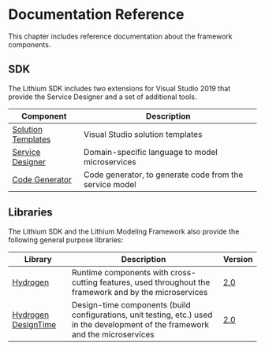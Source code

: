 # Documentation Reference

This chapter includes reference documentation about the framework components.

## SDK

The Lithium SDK includes two extensions for Visual Studio 2019 that provide the Service Designer and a set of additional tools.

| Component | Description |
| - | - |
| [Solution Templates](./sdk-2.0/solution-templates.md) | Visual Studio solution templates |
| [Service Designer](./sdk-2.0/service-designer.md) | Domain-specific language to model microservices |
| [Code Generator](./sdk-2.0/code-generator.md) | Code generator, to generate code from the service model |

## Libraries

The Lithium SDK and the Lithium Modeling Framework also provide the following general purpose libraries:

| Library | Description | Version |
| - | - | - |
| [Hydrogen](./hydrogen-2.0/README.md) | Runtime components with cross-cutting features, used throughout the framework and by the microservices | [2.0](./hydrogen-2.0/README.md) |
| [Hydrogen DesignTime](./hydrogen-designtime-2.0/README.md) | Design-time components (build configurations, unit testing, etc.) used in the development of the framework and the microservices | [2.0](./hydrogen-designtime-2.0/README.md) |
